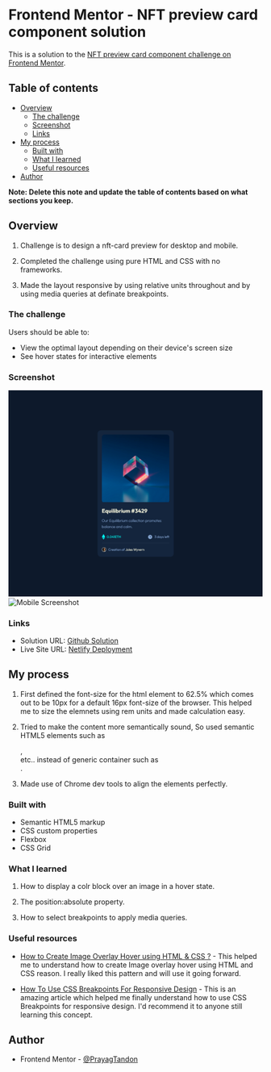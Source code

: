 # Frontend Mentor - NFT preview card component solution

This is a solution to the [NFT preview card component challenge on Frontend Mentor](https://www.frontendmentor.io/challenges/nft-preview-card-component-SbdUL_w0U).

## Table of contents

- [Overview](#overview)
  - [The challenge](#the-challenge)
  - [Screenshot](#screenshot)
  - [Links](#links)
- [My process](#my-process)
  - [Built with](#built-with)
  - [What I learned](#what-i-learned)
  - [Useful resources](#useful-resources)
- [Author](#author)

**Note: Delete this note and update the table of contents based on what sections you keep.**

## Overview

1. Challenge is to design a nft-card preview for desktop and mobile.

2. Completed the challenge using pure HTML and CSS with no frameworks.

3. Made the layout responsive by using relative units throughout and by using media queries at definate breakpoints.

### The challenge

Users should be able to:

- View the optimal layout depending on their device's screen size
- See hover states for interactive elements

### Screenshot

![Laptop screendhot](img/Laptop-sceenshot.png)
![Mobile Screenshot](img/Mobile-sceenshot.png)

### Links

- Solution URL: [Github Solution](https://github.com/PrayagTandon/nft-card-prayag)
- Live Site URL: [Netlify Deployment](https://nft-prayag.netlify.app/)

## My process

1. First defined the font-size for the html element to 62.5% which comes out to be 10px for a default 16px font-size of the browser. This helped me to size the elemnets using rem units and made calculation easy.

2. Tried to make the content more semantically sound, So used semantic HTML5 elements such as <main> , <section> etc.. instead of generic container such as <div> .

3. Made use of Chrome dev tools to align the elements perfectly.

### Built with

- Semantic HTML5 markup
- CSS custom properties
- Flexbox
- CSS Grid

### What I learned

1. How to display a colr block over an image in a hover state.

2. The position:absolute property.

3. How to select breakpoints to apply media queries.

### Useful resources

- [How to Create Image Overlay Hover using HTML & CSS ?](https://www.geeksforgeeks.org/how-to-create-image-overlay-hover-using-html-css/) - This helped me to understand how to create Image overlay hover using HTML and CSS reason. I really liked this pattern and will use it going forward.

- [How To Use CSS Breakpoints For Responsive Design](https://www.lambdatest.com/blog/how-to-use-css-breakpoints-for-responsive-design/) - This is an amazing article which helped me finally understand how to use CSS Breakpoints for responsive design. I'd recommend it to anyone still learning this concept.

## Author

- Frontend Mentor - [@PrayagTandon](https://www.frontendmentor.io/profile/PrayagTandon)
